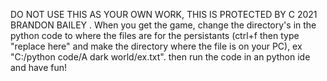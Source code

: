 DO NOT USE THIS AS YOUR OWN WORK, THIS IS PROTECTED BY C 2021 BRANDON BAILEY
. When you get the game, change the directory's in the python code to where the files are for the persistants (ctrl+f then type "replace here" and make the directory where the file is on your PC), ex "C:/python code/A dark world/ex.txt".
then run the code in an python ide and have fun!

